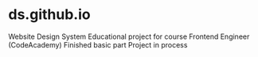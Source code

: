 ﻿# ds.github.io
Website Design System
Educational project for course Frontend Engineer (CodeAcademy) 
Finished basic part
Project in process
